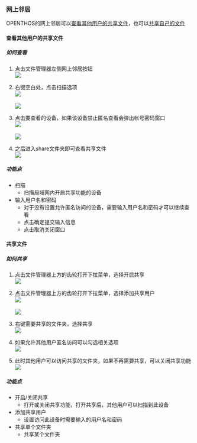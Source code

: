 ### 网上邻居
OPENTHOS的网上邻居可以[查看其他用户的共享文件](#查看其他用户的共享文件)，也可以[共享自己的文件](#共享文件)

#### 查看其他用户的共享文件
##### 如何查看
   1. 点击文件管理器左侧网上邻居按钮  
![](../pic/soft/filemanager/samba_entry.jpg)

   2. 右键空白处，点击扫描选项  
![](../pic/soft/filemanager/samba_search1.jpg)<br />  
![](../pic/soft/filemanager/samba_search2.jpg)

   3. 点击要查看的设备，如果该设备禁止匿名查看会弹出帐号密码窗口  
![](../pic/soft/filemanager/samba_list.jpg)<br />  
![](../pic/soft/filemanager/samba_passwd.jpg)

   4. 之后进入share文件夹即可查看共享文件   
![](../pic/soft/filemanager/samba_share.jpg)   
 
##### 功能点
   - 扫描  
      - 扫描局域网内开启共享功能的设备
   - 输入用户名和密码
      - 对于没有设置允许匿名访问的设备，需要输入用户名和密码才可以继续查看
      - 点击确定提交输入信息
      - 点击取消关闭窗口
      
#### 共享文件
##### 如何共享
   1. 点击文件管理器上方的齿轮打开下拉菜单，选择开启共享  
![](../pic/soft/filemanager/samba_start.jpg)

   2. 点击文件管理器上方的齿轮打开下拉菜单，选择添加共享用户  
![](../pic/soft/filemanager/samba_adduser.jpg)<br />  
![](../pic/soft/filemanager/samba_adduser2.jpg)

   3. 右键需要共享的文件夹，选择共享  
![](../pic/soft/filemanager/samba_sharefold.jpg)

   4. 如果允许其他用户匿名访问可以勾选相关选项  
![](../pic/soft/filemanager/samba_sharefold2.jpg)

   5. 此时其他用户可以访问共享的文件夹，如果不再需要共享，可以关闭共享功能  
![](../pic/soft/filemanager/samba_stop.jpg)

##### 功能点
   - 开启/关闭共享
      - 打开或关闭共享功能，打开共享后，其他用户可以扫描到此设备
   - 添加共享用户
      - 设置访问此设备时需要输入的用户名和密码
   - 共享单个文件夹
      - 共享某个文件夹
